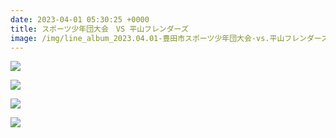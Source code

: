 ```yaml
---
date: 2023-04-01 05:30:25 +0000
title: スポーツ少年団大会　VS 平山フレンダーズ
image: /img/line_album_2023.04.01-豊田市スポーツ少年団大会-vs.平山フレンダーズ_240305_1.jpg
---
```

![](/img/line_album_2023.04.01-豊田市スポーツ少年団大会-vs.平山フレンダーズ_240305_2.jpg)

![](/img/line_album_2023.04.01-豊田市スポーツ少年団大会-vs.平山フレンダーズ_240305_3.jpg)

![](/img/line_album_2023.04.01-豊田市スポーツ少年団大会-vs.平山フレンダーズ_240305_4.jpg)

![](/img/line_album_2023.04.01-豊田市スポーツ少年団大会-vs.平山フレンダーズ_240305_5.jpg)
